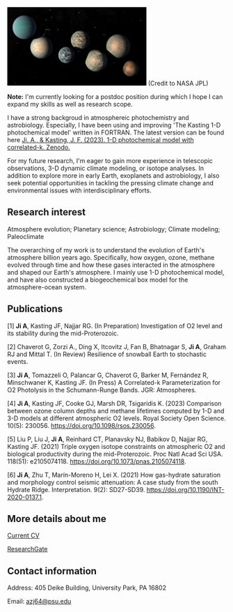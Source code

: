 
<img src="/assets/img/logo.jpg" width="320" height="180">
(Credit to NASA JPL)

**Note:** I'm currently looking for a postdoc position during which I hope I can expand my skills as well as research scope.

I have a strong backgroud in atmosphereic photochemistry and astrobiology. Especially, I have been using and improving 'The Kasting 1-D photochemical model' written in FORTRAN. The latest version can be found here [Ji, A., & Kasting, J. F. (2023). 1-D photochemical model with correlated-k. Zenodo.](https://doi.org/10.5281/zenodo.10384004) 

For my future research, I'm eager to gain more experience in telescopic observations, 3-D dynamic climate modeling, or isotope analyses. In addition to explore more in early Earth, exoplanets and astrobiology, I also seek potential opportunities in tackling the pressing climate change and environmental issues with interdisciplinary efforts.

## Research interest

Atmosphere evolution; Planetary science; Astrobiology; Climate modeling; Paleoclimate

The overarching of my work is to understand the evolution of Earth's atmosphere billion years ago. Specifically, how oxygen, ozone, methane evolved through time and how these gases interacted in the atmosphere and shaped our Earth's atmosphere. I mainly use 1-D photochemical model, and have also constructed a biogeochemical box model for the atmosphere-ocean system.

## Publications

[1] **Ji A**, Kasting JF, Najjar RG. (In Preparation) Investigation of O2 level and its stability during the mid-Proterozoic. 

[2] Chaverot G, Zorzi A., Ding X, Itcovitz J, Fan B, Bhatnagar S, **Ji A**, Graham RJ and Mittal T. (In Review) Resilience of snowball Earth to stochastic events.

[3] **Ji A**, Tomazzeli O, Palancar G, Chaverot G, Barker M, Fernández R, Minschwaner K, Kasting JF. (In Press) A Correlated-k Parameterization for O2 Photolysis in the Schumann-Runge Bands. JGR: Atmospheres.

[4] **Ji A**, Kasting JF, Cooke GJ, Marsh DR, Tsigaridis K. (2023) Comparison between ozone column depths and methane lifetimes computed by 1-D and 3-D models at different atmospheric O2 levels. Royal Society Open Science. 10(5): 230056. https://doi.org/10.1098/rsos.230056.

[5] Liu P, Liu J, **Ji A**, Reinhard CT, Planavsky NJ, Babikov D, Najjar RG, Kasting JF. (2021) Triple oxygen isotope constraints on atmospheric O2 and biological productivity during the mid-Proterozoic. Proc Natl Acad Sci USA. 118(51): e2105074118. https://doi.org/10.1073/pnas.2105074118.

[6] **Ji A**, Zhu T, Marín-Moreno H, Lei X. (2021) How gas-hydrate saturation and morphology control seismic attenuation: A case study from the south Hydrate Ridge. Interpretation. 9(2): SD27-SD39. https://doi.org/10.1190/INT-2020-0137.1.

## More details about me

[Current CV](/CV_AoshuangJi.pdf)

[ResearchGate](https://www.researchgate.net/profile/Aoshuang-Ji/research)

## Contact information

Address: 405 Deike Building, University Park, PA 16802

Email: azj64@psu.edu
